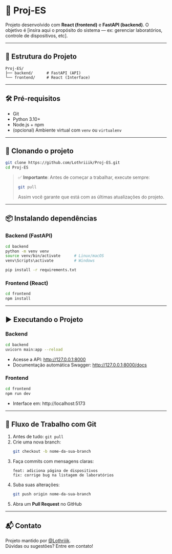 
# 🚀 Proj-ES

Projeto desenvolvido com **React (frontend)** e **FastAPI (backend)**. O objetivo é [insira aqui o propósito do sistema — ex: gerenciar laboratórios, controle de dispositivos, etc].

---

## 📁 Estrutura do Projeto

```
Proj-ES/
├── backend/      # FastAPI (API)
└── frontend/     # React (Interface)
```

---

## 🛠️ Pré-requisitos

- Git
- Python 3.10+
- Node.js + npm
- (opcional) Ambiente virtual com `venv` ou `virtualenv`

---

## 🚧 Clonando o projeto

```bash
git clone https://github.com/Lothriiik/Proj-ES.git
cd Proj-ES
```

> ✅ **Importante**: Antes de começar a trabalhar, execute sempre:
>
> ```bash
> git pull
> ```
> Assim você garante que está com as últimas atualizações do projeto.

---

## 📦 Instalando dependências

### Backend (FastAPI)

```bash
cd backend
python -m venv venv
source venv/bin/activate      # Linux/macOS
venv\Scripts\activate         # Windows

pip install -r requirements.txt
```

### Frontend (React)

```bash
cd frontend
npm install
```

---

## ▶️ Executando o Projeto

### Backend

```bash
cd backend
uvicorn main:app --reload
```

- Acesse a API: http://127.0.0.1:8000
- Documentação automática Swagger: http://127.0.0.1:8000/docs

### Frontend

```bash
cd frontend
npm run dev
```

- Interface em: http://localhost:5173

---

## 🔁 Fluxo de Trabalho com Git

1. Antes de tudo: `git pull`
2. Crie uma nova branch:
   ```bash
   git checkout -b nome-da-sua-branch
   ```
3. Faça commits com mensagens claras:
   ```
   feat: adiciona página de dispositivos
   fix: corrige bug na listagem de laboratórios
   ```
4. Suba suas alterações:
   ```bash
   git push origin nome-da-sua-branch
   ```
5. Abra um **Pull Request** no GitHub

---

## 📬 Contato

Projeto mantido por [@Lothriiik](https://github.com/Lothriiik).  
Dúvidas ou sugestões? Entre em contato!
